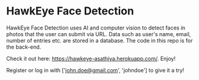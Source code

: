 # HawkEye Face Detection
HawkEye Face Detection uses AI and computer vision to detect faces in photos that the user can submit via URL. Data such as user's name, email, number of entries etc. are stored in a database. The code in this repo is for the back-end. 

Check it out here: https://hawkeye-asathiya.herokuapp.com/. Enjoy!

Register or log in with ['john.doe@gmail.com', 'johndoe'] to give it a try!
